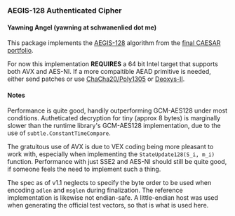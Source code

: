 ### AEGIS-128 Authenticated Cipher
#### Yawning Angel (yawning at schwanenlied dot me)

This package implements the [AEGIS-128][1] algorithm from the
[final CAESAR portfolio][2].

For now this implementation **REQUIRES** a 64 bit Intel target that supports
both AVX and AES-NI.  If a more compaitible AEAD primitive is needed, either
send patches or use [ChaCha20/Poly1305][3] or [Deoxys-II][4].

#### Notes

Performance is quite good, handily outperforming GCM-AES128 under most
conditions.  Autheticated decryption for tiny (approx 8 bytes) is marginally
slower than the runtime library's GCM-AES128 implementation, due to the use
of `subtle.ConstantTimeCompare`.

The gratuitous use of AVX is due to VEX coding being more pleasant to work
with, especially when implementing the `StateUpdate128(S_i, m_i)` function.
Performance with just SSE2 and AES-NI should still be quite good, if someone
feels the need to implement such a thing.

The spec as of v1.1 neglects to specify the byte order to be used when
encoding `adlen` and `msglen` during finalization.  The reference
implementation is likewise not endian-safe.  A little-endian host was
used when generating the official test vectors, so that is what is used here.

[1]: https://www3.ntu.edu.sg/home/wuhj/research/caesar/caesar.html
[2]: https://competitions.cr.yp.to/caesar-submissions.html
[3]: https://godoc.org/golang.org/x/crypto/chacha20poly1305
[4]: https://godoc.org/github.com/oasislabs/deoxysii
